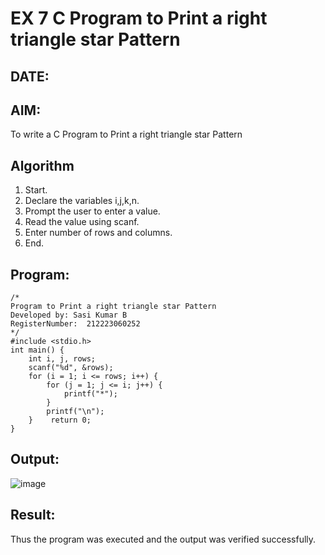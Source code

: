 # EX 7 C Program to Print a right triangle star Pattern
## DATE:
## AIM:
To write a C Program to Print a right triangle star Pattern

## Algorithm
1. Start. 
2. Declare the variables i,j,k,n. 
3. Prompt the user to enter a value. 
4. Read the value using scanf. 
5. Enter number of rows and columns. 
6. End. 

## Program:
```
/*
Program to Print a right triangle star Pattern
Developed by: Sasi Kumar B
RegisterNumber:  212223060252
*/
#include <stdio.h> 
int main() { 
    int i, j, rows; 
    scanf("%d", &rows); 
    for (i = 1; i <= rows; i++) { 
        for (j = 1; j <= i; j++) { 
            printf("*"); 
        } 
        printf("\n"); 
    }    return 0; 
} 
```

## Output:
![image](https://github.com/user-attachments/assets/6615414c-db17-4a3d-a813-872bdd1edf80)



## Result:
Thus the program was executed and the output was verified successfully.
